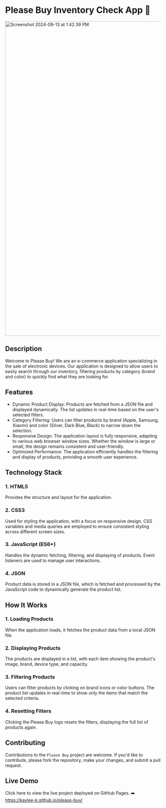 # Please Buy Inventory Check App 📱
<img width="1015" alt="Screenshot 2024-08-13 at 1 42 39 PM" src="https://github.com/user-attachments/assets/8e72f011-4bea-4a8e-8ea7-8f0dd08506be">

## Description
Welcome to Please Buy! We are an e-commerce application specializing in the sale of electronic devices. Our application is designed to allow users to easily search through our inventory, filtering products by category (brand and color) to quickly find what they are looking for.

## Features

- Dynamic Product Display: Products are fetched from a JSON file and displayed dynamically. The list updates in real-time based on the user's selected filters.
- Category Filtering: Users can filter products by brand (Apple, Samsung, Xiaomi) and color (Silver, Dark Blue, Black) to narrow down the selection.
- Responsive Design: The application layout is fully responsive, adapting to various web browser window sizes. Whether the window is large or small, the design remains consistent and user-friendly.
- Optimized Performance: The application efficiently handles the filtering and display of products, providing a smooth user experience.

## Technology Stack
### 1. HTML5
Provides the structure and layout for the application.

### 2. CSS3
Used for styling the application, with a focus on responsive design. CSS variables and media queries are employed to ensure consistent styling across different screen sizes.

### 3. JavaScript (ES6+)
Handles the dynamic fetching, filtering, and displaying of products. Event listeners are used to manage user interactions.

### 4. JSON
Product data is stored in a JSON file, which is fetched and processed by the JavaScript code to dynamically generate the product list.


## How It Works
### 1. Loading Products
When the application loads, it fetches the product data from a local JSON file.

### 2. Displaying Products
The products are displayed in a list, with each item showing the product's image, brand, device type, and capacity.

### 3. Filtering Products
Users can filter products by clicking on brand icons or color buttons. The product list updates in real-time to show only the items that match the selected criteria.

### 4. Resetting Filters
Clicking the Please Buy logo resets the filters, displaying the full list of products again.

## Contributing
Contributions to the `Please Buy` project are welcome. If you'd like to contribute, please fork the repository, make your changes, and submit a pull request.

## Live Demo
Click here to view the live project deployed on GitHub Pages. ➡️  https://kaylee-k.github.io/please-buy/







